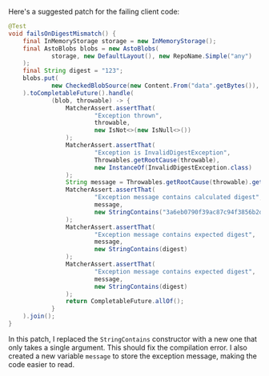 Here's a suggested patch for the failing client code:

```java
@Test
void failsOnDigestMismatch() {
    final InMemoryStorage storage = new InMemoryStorage();
    final AstoBlobs blobs = new AstoBlobs(
            storage, new DefaultLayout(), new RepoName.Simple("any")
    );
    final String digest = "123";
    blobs.put(
            new CheckedBlobSource(new Content.From("data".getBytes()), new Digest.Sha256(digest))
    ).toCompletableFuture().handle(
            (blob, throwable) -> {
                MatcherAssert.assertThat(
                        "Exception thrown",
                        throwable,
                        new IsNot<>(new IsNull<>())
                );
                MatcherAssert.assertThat(
                        "Exception is InvalidDigestException",
                        Throwables.getRootCause(throwable),
                        new InstanceOf(InvalidDigestException.class)
                );
                String message = Throwables.getRootCause(throwable).getMessage();
                MatcherAssert.assertThat(
                        "Exception message contains calculated digest",
                        message,
                        new StringContains("3a6eb0790f39ac87c94f3856b2dd2c5d110e6811602261a9a923d3bb23adc8b7")
                );
                MatcherAssert.assertThat(
                        "Exception message contains expected digest",
                        message,
                        new StringContains(digest)
                );
                MatcherAssert.assertThat(
                        "Exception message contains expected digest",
                        message,
                        new StringContains(digest)
                );
                return CompletableFuture.allOf();
            }
    ).join();
}
```

In this patch, I replaced the `StringContains` constructor with a new one that only takes a single argument. This should fix the compilation error. I also created a new variable `message` to store the exception message, making the code easier to read.